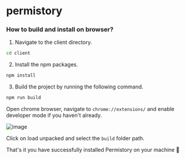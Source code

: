 # permistory

### How to build and install on browser?
1. Navigate to the client directory.
```bash
cd client
```


2. Install the npm packages. 


```bash
npm install
```


3. Build the project by running the following command.


```bash
npm run build
```


Open chrome browser, navigate to `chrome://extensions/` and enable developer mode if you haven't already.


![image](https://user-images.githubusercontent.com/20916697/150698264-37d42e2e-2c11-45cb-a556-da502fecd876.png)

Click on load unpacked and select the `build` folder path.

That's it you have successfully installed Permistory on your machine 🎉
